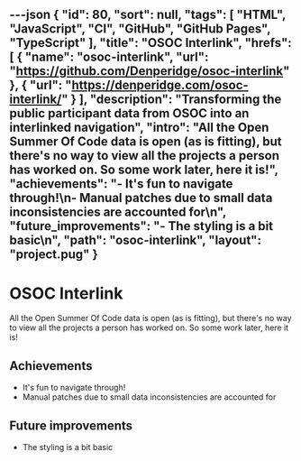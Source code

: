 ---json
{
"id": 80,
"sort": null,
"tags": [
"HTML",
"JavaScript",
"CI",
"GitHub",
"GitHub Pages",
"TypeScript"
],
"title": "OSOC Interlink",
"hrefs": [
{
"name": "osoc-interlink",
"url": "https://github.com/Denperidge/osoc-interlink"
},
{
"url": "https://denperidge.com/osoc-interlink/"
}
],
"description": "Transforming the public participant data from OSOC into an interlinked navigation",
"intro": "All the Open Summer Of Code data is open (as is fitting), but there's no way to view all the projects a person has worked on. So some work later, here it is!",
"achievements": "- It's fun to navigate through!\n- Manual patches due to small data inconsistencies are accounted for\n",
"future_improvements": "- The styling is a bit basic\n",
"path": "osoc-interlink",
"layout": "project.pug"
}
---
# OSOC Interlink
All the Open Summer Of Code data is open (as is fitting), but there's no way to view all the projects a person has worked on. So some work later, here it is!

## Achievements
- It's fun to navigate through!
- Manual patches due to small data inconsistencies are accounted for


## Future improvements
- The styling is a bit basic

